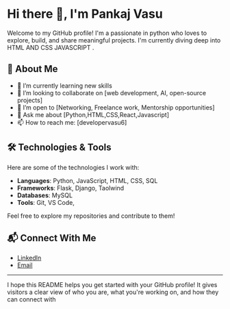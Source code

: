 # Hi there 👋, I'm Pankaj Vasu

Welcome to my GitHub profile! I'm a passionate in python who loves to explore, build, and share meaningful projects. I'm currently diving deep into HTML AND CSS JAVASCRIPT .

## 🚀 About Me

- 🌱 I’m currently learning new skills
- 👯 I’m looking to collaborate on [web development, AI, open-source projects]
- 🤔 I’m open to [Networking, Freelance work, Mentorship opportunities]
- 💬 Ask me about [Python,HTML,CSS,React,Javascript]
- 📫 How to reach me: [developervasu6]

## 🛠️ Technologies & Tools

Here are some of the technologies I work with:

- **Languages**: Python, JavaScript, HTML, CSS, SQL 
- **Frameworks**:  Flask, Django, Taolwind
- **Databases**: MySQL
- **Tools**: Git, VS Code,  

Feel free to explore my repositories and contribute to them!

## 📬 Connect With Me

- [LinkedIn](https://www.linkedin.com/in/vasu-graphicdesign/)
- [Email](mailto:[developervasu6@gmail.com])

---

I hope this README helps you get started with your GitHub profile! It gives visitors a clear view of who you are, what you're working on, and how they can connect with 
